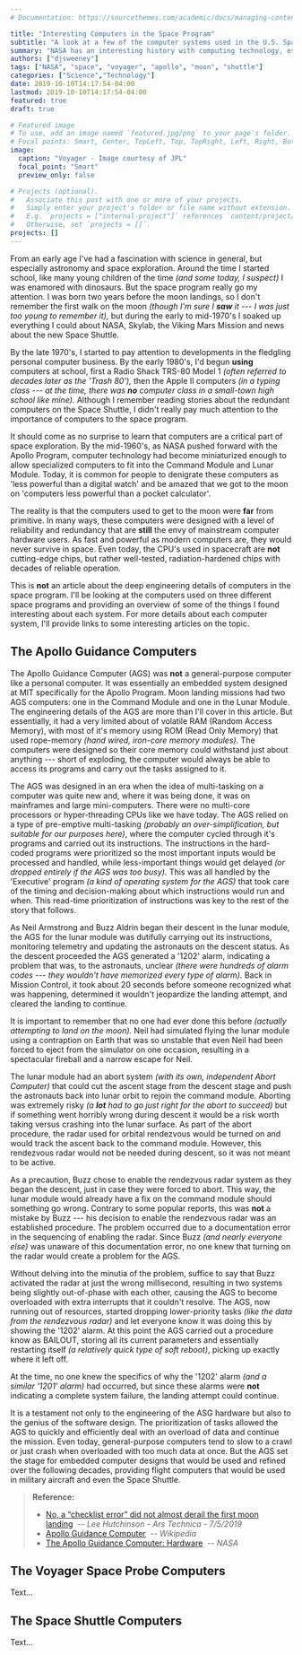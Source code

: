 ```yaml
---
# Documentation: https://sourcethemes.com/academic/docs/managing-content/

title: "Interesting Computers in the Space Program"
subtitle: "A look at a few of the computer systems used in the U.S. Space Program"
summary: "NASA has an interesting history with computing technology, especially building computers to last a long time and/or keep humans safe in their travels."
authors: ["djsweeney"]
tags: ["NASA", "space", "voyager", "apollo", "moon", "shuttle"]
categories: ["Science","Technology"]
date: 2019-10-10T14:17:54-04:00
lastmod: 2019-10-10T14:17:54-04:00
featured: true
draft: true

# Featured image
# To use, add an image named `featured.jpg/png` to your page's folder.
# Focal points: Smart, Center, TopLeft, Top, TopRight, Left, Right, BottomLeft, Bottom, BottomRight.
image:
  caption: "Voyager - Image courtesy of JPL"
  focal_point: "Smart"
  preview_only: false

# Projects (optional).
#   Associate this post with one or more of your projects.
#   Simply enter your project's folder or file name without extension.
#   E.g. `projects = ["internal-project"]` references `content/project/deep-learning/index.md`.
#   Otherwise, set `projects = []`.
projects: []
---
```


From an early age I've had a fascination with science in general, but especially astronomy and space exploration. Around the time I started school, like many young children of the time *(and some today, I suspect)* I was enamored with dinosaurs. But the space program really go my attention. I was born two years before the moon landings, so I don't remember the first walk on the moon _(though I'm sure I **saw** it --- I was just too young to remember it),_ but during the early to mid-1970's I soaked up everything I could about NASA, Skylab, the Viking Mars Mission and news about the new Space Shuttle.

By the late 1970's, I started to pay attention to developments in the fledgling personal computer business. By the early 1980's, I'd begun **using** computers at school, first a Radio Shack TRS-80 Model 1 *(often referred to decades later as the 'Trash 80'),* then the Apple II computers *(in a typing class --- at the time, there was __no__ computer class in a small-town high school like mine).* Although I remember reading stories about the redundant computers on the Space Shuttle, I didn't really pay much attention to the importance of computers to the space program.

It should come as no surprise to learn that computers are a critical part of space exploration. By the mid-1960's, as NASA pushed forward with the Apollo Program, computer technology had become miniaturized enough to allow specialized computers to fit into the Command Module and Lunar Module. Today, it is common for people to denigrate these computers as 'less powerful than a digital watch' and be amazed that we got to the moon on 'computers less powerful than a pocket calculator'.

The reality is that the computers used to get to the moon were **far** from primitive. In many ways, these computers were designed with a level of reliability and redundancy that are **still** the envy of mainstream computer hardware users. As fast and powerful as modern computers are, they would never survive in space. Even today, the CPU's used in spacecraft are **not** cutting-edge chips, but rather well-tested, radiation-hardened chips with decades of reliable operation.

This is **not** an article about the deep engineering details of computers in the space program. I'll be looking at the computers used on three different space programs and providing an overview of some of the things I found interesting about each system. For more details about each computer system, I'll provide links to some interesting articles on the topic.

## The Apollo Guidance Computers

The Apollo Guidance Computer (AGS) was **not** a general-purpose computer like a personal computer. It was essentially an embedded system designed at MIT specifically for the Apollo Program. Moon landing missions had two AGS computers: one in the Command Module and one in the Lunar Module. The engineering details of the AGS are more than I'll cover in this article. But essentially, it had a very limited about of volatile RAM (Random Access Memory), with most of it's memory using ROM (Read Only Memory) that used rope-memory *(hand wired, iron-core memory modules).* The computers were designed so their core memory could withstand just about anything --- short of exploding, the computer would always be able to access its programs and carry out the tasks assigned to it.

The AGS was designed in an era when the idea of multi-tasking on a computer was quite new and, where it was being done, it was on mainframes and large mini-computers. There were no multi-core processors or hyper-threading CPUs like we have today. The AGS relied on a type of pre-emptive multi-tasking *(probably an over-simplification, but suitable for our purposes here)*, where the computer cycled through it's programs and carried out its instructions. The instructions in the hard-coded programs were prioritized so the most important inputs would be processed and handled, while less-important things would get delayed *(or dropped entirely if the AGS was too busy).* This was all handled by the 'Executive' program *(a kind of operating system for the AGS)* that took care of the timing and decision-making about which instructions would run and when. This read-time prioritization of instructions was key to the rest of the story that follows.

As Neil Armstrong and Buzz Aldrin began their descent in the lunar module, the AGS for the lunar module was dutifully carrying out its instructions, monitoring telemetry and updating the astronauts on the descent status. As the descent proceeded the AGS generated a&nbsp;'1202'&nbsp;alarm, indicating a problem that was, to the astronauts, unclear *(there were hundreds of alarm codes --- they wouldn't have memorized every type of alarm).* Back in Mission Control, it took about 20 seconds before someone recognized what was happening, determined it wouldn't jeopardize the landing attempt, and cleared the landing to continue.

It is important to remember that no one had ever done this before *(actually attempting to land on the moon).* Neil had simulated flying the lunar module using a contraption on Earth that was so unstable that even Neil had been forced to eject from the simulator on one occasion, resulting in a spectacular fireball and a narrow escape for Neil.

The lunar module had an abort system *(with its own, independent Abort Computer)* that could cut the ascent stage from the descent stage and push the astronauts back into lunar orbit to rejoin the command module. Aborting was extremely risky *(a __lot__ had to go just right for the abort to succeed)* but if something went horribly wrong during descent it would be a risk worth taking versus crashing into the lunar surface. As part of the abort procedure, the radar used for orbital rendezvous would be turned on and would track the ascent back to the command module. However, this rendezvous radar would not be needed during descent, so it was not meant to be active.

As a precaution, Buzz chose to enable the rendezvous radar system as they began the descent, just in case they were forced to abort. This way, the lunar module would already have a fix on the command module should something go wrong. Contrary to some popular reports, this was **not** a mistake by Buzz&nbsp;---&nbsp;his decision to enable the rendezvous radar was an established procedure. The problem occurred due to a documentation error in the sequencing of enabling the radar. Since Buzz *(and nearly everyone else)* was unaware of this documentation error, no one knew that turning on the radar would create a problem for the AGS.

Without delving into the minutia of the problem, suffice to say that Buzz activated the radar at just the wrong millisecond, resulting in two systems being slightly out-of-phase with each other, causing the AGS to become overloaded with extra interrupts that it couldn't resolve. The AGS, now running out of resources, started dropping lower-priority tasks *(like the data from the rendezvous radar)* and let everyone know it was doing this by showing the&nbsp;'1202'&nbsp;alarm. At this point the AGS carried out a procedure know as&nbsp;BAILOUT, storing all its current parameters and essentially restarting itself *(a relatively quick type of soft reboot)*, picking up exactly where it left off. 

At the time, no one knew the specifics of why the&nbsp;'1202'&nbsp;alarm *(and a similar&nbsp;'1201'&nbsp;alarm)* had occurred, but since these alarms were **not** indicating a complete system failure, the landing attempt could continue.

It is a testament not only to the engineering of the ASG hardware but also to the genius of the software design. The prioritization of tasks allowed the AGS to quickly and efficiently deal with an overload of data and continue the mission. Even today, general-purpose computers tend to slow to a crawl or just crash when overloaded with too much data at once. But the AGS set the stage for embedded computer designs that would be used and refined over the following decades, providing flight computers that would be used in military aircraft and even the Space Shuttle. 

> **Reference:**
> 
> - [No, a “checklist error” did not almost derail the first moon landing](https://arstechnica.com/science/2019/07/no-a-checklist-error-did-not-almost-derail-the-first-moon-landing/)<cite>&nbsp;&nbsp;--&nbsp;Lee&nbsp;Hutchinson - Ars Technica - 7/5/2019</cite>
> - [Apollo Guidance Computer](https://en.wikipedia.org/wiki/Apollo_Guidance_Computer)<cite>&nbsp;&nbsp;--&nbsp;Wikipedia</cite>
> - [The Apollo Guidance Computer: Hardware](https://history.nasa.gov/computers/Ch2-5.html)<cite>&nbsp;&nbsp;--&nbsp;NASA</cite>



## The Voyager Space Probe Computers

Text...

## The Space Shuttle Computers

Text...

